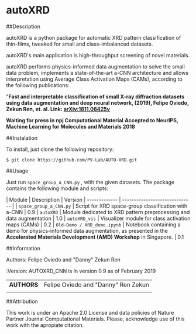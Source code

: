 
autoXRD
===========
##Description


autoXRD is a python package for automatic XRD pattern classification of thin-films, tweaked for small and class-imbalanced datasets. 

autoXRD's main application is high-throughput screening of novel materials.

autoXRD performs physics-informed data augmentation to solve the small data problem, implements a state-of-the-art a-CNN architecture and allows interpretation using Average Class Activation Maps (CAMs), according to the following publications:

"**Fast and interpretable classification of small X-ray diffraction datasets using data augmentation and deep neural network, (2019), Felipe Oviedo, Zekun Ren, et. al.  Link: [arXiv:1811.08425v](https://arxiv.org/abs/1811.08425v2)**

**Waiting for press in npj Computational Material**
**Accepted to NeurIPS, Machine Learning for Molecules and Materials 2018**

##Instalation

To install, just clone the following repository:

`$ git clone https://github.com/PV-Lab/AUTO-XRD.git`

##Usage

Just run `space_group_a_CNN.py` , with the given datasets. 
The package contains the following module and scripts:

| Module | Description                    |  Version
| ------------- | ------------------------------ |
| `space_group_a_CNN.py`      | Script for XRD space-group classification with a-CNN      | 0.9
| `autoXRD`      | Module dedicated to XRD pattern preprocessing and data augmentation       | 1.0
| `autoXRD_vis`   | Visualizer module for class activation maps (CAMs)     | 0.2
| `Old-Demo / XRD_demo.ipynb` | Notebook containing a demo for physics-informed data augmentation, as presented in the **Accelerated Materials Development (AMD) Workshop** in Singapore. | 0.1

##Information

Authors:
    Felipe Oviedo and "Danny" Zekun Ren

:Version: AUTOXRD_CNN is in version 0.9 as of February 2019

||                    |
| ------------- | ------------------------------ |
| **AUTHORS**      | Felipe Oviedo and "Danny" Ren Zekun     | 
||                    |

##Attribution

This work is under an Apache 2.0 License and data policies of Nature Partner Journal Computational Materials. Please, acknowledge use of this work with the apropiate citation.
